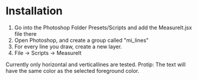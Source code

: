 
# Installation

1. Go into the Photoshop Folder Presets/Scripts and add the MeasureIt.jsx file there
2. Open Photoshop, and create a group called "mi_lines"
3. For every line you draw, create a new layer.
4. File -> Scripts -> MeasureIt

Currently only horizontal and verticallines are tested. 
Protip: The text will have the same color as the selected foreground color.
